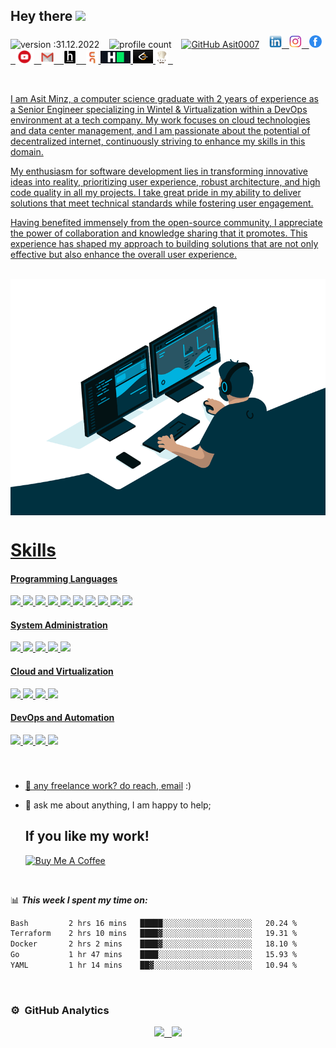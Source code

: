 ## Hey there <img src="https://media.giphy.com/media/hvRJCLFzcasrR4ia7z/giphy.gif" width="25px"> 
![version :31.12.2022](https://img.shields.io/badge/Version-31--12--2022-blue) &nbsp;&nbsp; ![profile count](https://komarev.com/ghpvc/?username=Asit0007&color=red) &nbsp;&nbsp; [![GitHub Asit0007](https://img.shields.io/github/followers/Asit0007?label=follow&style=social)](https://github.com/Asit0007) &nbsp;&nbsp; <a href="https://www.linkedin.com/in/asitminz/"><img height="20" src="./images/linkedin.png"> &nbsp; <a href="https://www.instagram.com/asitminz/"><img height="20" src="./images/download.png"> &nbsp; <a href="https://www.facebook.com/asit.minz.7/"><img height="20" src="./images/fb png.png"> &nbsp; <a href="https://www.youtube.com/channel/UCYF2HM8RAeTsdHdKJjH2FXQ?sub_confirmation=1"><img height="21" src="./images/youtube.png"> &nbsp; <a href="mailto:asitminz007@gmail.com"><img height="20" src="./images/Gmail-Logo.png"> &nbsp;&nbsp; <a href="https://www.hackerearth.com/@asitminz0"><img height="20" src="./images/hackerearth.jpeg"> &nbsp;&nbsp; <a href="https://www.codingninjas.com/codestudio/profile/ca349519-04ca-4c61-95f4-94f46de8f928"><img height="19" src="./images/cn.jpeg"> <a href="https://www.hackerrank.com/asitminz007"> <img height="20" src="./images/hr.png"> <a href="https://leetcode.com/asitminz007/"><img height="22" width="32" src="./images/lc.png"> <a href="https://www.codechef.com/users/asitminz"> <img height="20" src="./images/cc.png"> &nbsp;




<br/>
  
<p>  
  
I am Asit Minz, a computer science graduate with 2 years of experience as a Senior Engineer specializing in Wintel & Virtualization within a DevOps environment at a tech company. My work focuses on cloud technologies and data center management, and I am passionate about the potential of decentralized internet, continuously striving to enhance my skills in this domain.

My enthusiasm for software development lies in transforming innovative ideas into reality, prioritizing user experience, robust architecture, and high code quality in all my projects. I take great pride in my ability to deliver solutions that meet technical standards while fostering user engagement.

Having benefited immensely from the open-source community, I appreciate the power of collaboration and knowledge sharing that it promotes. This experience has shaped my approach to building solutions that are not only effective but also enhance the overall user experience.
  
</p>
<br/>

<div style="display: flex; justify-content: flex-end; align-items: center;">
  <img alt="GIF" src="./images/code.gif" style="width: 100%; height: 40%;" />
</div>

# Skills

#### Programming Languages  
<img src="https://img.shields.io/badge/C-00599C?style=for-the-badge&logo=C&logoColor=white">  <img src="https://img.shields.io/badge/C%2B%2B-00599C?style=for-the-badge&logo=C%2B%2B&logoColor=white">  <img src="https://img.shields.io/badge/Python-3776AB?style=for-the-badge&logo=python&logoColor=white">  <img src="https://img.shields.io/badge/Java-e11e21?style=for-the-badge&logo=java&logoColor=white">  <img src="https://img.shields.io/badge/JavaScript-F7DF1E?style=for-the-badge&logo=javascript&logoColor=black">  <img src="https://img.shields.io/badge/HTML5-E34F26?style=for-the-badge&logo=html5&logoColor=white">  <img src="https://img.shields.io/badge/CSS3-1572B6?style=for-the-badge&logo=css3&logoColor=white">  <img src="https://img.shields.io/badge/MySQL-00000F?style=for-the-badge&logo=mysql&logoColor=white">  <img src="https://img.shields.io/badge/Bash-4EAA25?style=for-the-badge&logo=gnu-bash&logoColor=white">  <img src="https://img.shields.io/badge/YAML-00A5E0?style=for-the-badge&logo=yaml&logoColor=white">  

#### System Administration  
<img src="https://img.shields.io/badge/Linux%20Administration-FCC624?style=for-the-badge&logo=linux&logoColor=black">  <img src="https://img.shields.io/badge/Windows%20Server-0078D6?style=for-the-badge&logo=windows&logoColor=white">  <img src="https://img.shields.io/badge/VDI%20Provisioning-0066CC?style=for-the-badge&logo=vmware&logoColor=white">  <img src="https://img.shields.io/badge/Patch%20Management-FF7F50?style=for-the-badge&logo=ubuntu&logoColor=white">  <img src="https://img.shields.io/badge/Backup%20and%20Recovery-FFB800?style=for-the-badge&logo=backblaze&logoColor=white">  

#### Cloud and Virtualization  
<img src="https://img.shields.io/badge/Azure-0089D6?style=for-the-badge&logo=azure&logoColor=white">  <img src="https://img.shields.io/badge/VMware%20Horizon-3E7CBA?style=for-the-badge&logo=vmware&logoColor=white">  <img src="https://img.shields.io/badge/VCenter-0078D6?style=for-the-badge&logo=vmware&logoColor=white">  <img src="https://img.shields.io/badge/SCCM-1E8AC6?style=for-the-badge&logo=microsoft&logoColor=white">  

#### DevOps and Automation  
<img src="https://img.shields.io/badge/Python%20Scripting-3776AB?style=for-the-badge&logo=python&logoColor=white">  <img src="https://img.shields.io/badge/PowerShell-2CA5E0?style=for-the-badge&logo=powershell&logoColor=white">  <img src="https://img.shields.io/badge/GitHub-181717?style=for-the-badge&logo=github&logoColor=white">  <img src="https://img.shields.io/badge/ITIL-3F3F3F?style=for-the-badge&logo=itil&logoColor=white">


<br/>

###

- 💼 any freelance work? do reach, [email](mailto:asitminz007@gmail.com) :)
- 💬 ask me about anything, I am happy to help;
  
  ## If you like my work!
  
  <a href="https://www.buymeacoffee.com/Asit" target="_blank"><img src="https://cdn.buymeacoffee.com/buttons/default-orange.png" alt="Buy Me A Coffee" height="41" width="174"></a>

<br/>

📊 ***This week I spent my time on:***
<!--START_SECTION:waka-->

```txt
Bash         2 hrs 16 mins   █████░░░░░░░░░░░░░░░░░░░░   20.24 %
Terraform    2 hrs 10 mins   ████▓░░░░░░░░░░░░░░░░░░░░   19.31 %
Docker       2 hrs 2 mins    ████▓░░░░░░░░░░░░░░░░░░░░   18.10 %
Go           1 hr 47 mins    ████░░░░░░░░░░░░░░░░░░░░░   15.93 %
YAML         1 hr 14 mins    ██▓░░░░░░░░░░░░░░░░░░░░░░   10.94 %
```

<!--END_SECTION:waka-->

<br/>
  
### ⚙️ &nbsp;GitHub Analytics
<link rel="stylesheet" type="text/css" href="/styles.css" />
<p class="selector" align="center">
<a href="https://github.com/Asit0007">
  <img height="190em" class="first_image" src="https://github-readme-stats-eight-theta.vercel.app/api?username=Asit0007&show_icons=true&theme=algolia"/> &nbsp; <img height="190em" class="second_image" src="https://github-readme-stats-eight-theta.vercel.app/api/top-langs/?username=Asit0007&layout=compact&langs_count=10&theme=algolia"/>
</a>
</p>
  
<br/>




<!---
Asit0007/Asit0007 is a ✨ special ✨ repository because its `README.md` (this file) appears on your GitHub profile.
You can click the Preview link to take a look at your changes.
--->
